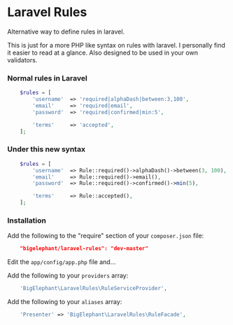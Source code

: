 Laravel Rules
=============

Alternative way to define rules in laravel.

This is just for a more PHP like syntax on rules with laravel. I personally find it easier to read at a glance. Also designed to be used in your own validators.

### Normal rules in Laravel
```php
	$rules = [
		'username' 	=> 'required|alphaDash|between:3,100',
		'email'		=> 'required|email',
		'password' 	=> 'required|confirmed|min:5',

		'terms' 	=> 'accepted',
	];
```

### Under this new syntax
```php
	$rules = [
		'username' 	=> Rule::required()->alphaDash()->between(3, 100),
		'email'		=> Rule::required()->email(),
		'password'	=> Rule::required()->confirmed()->min(5),

		'terms'		=> Rule::accepted(),
	];
```
### Installation

Add the following to the "require" section of your `composer.json` file:

```json
	"bigelephant/laravel-rules": "dev-master"
```

Edit the `app/config/app.php` file and...

Add the following to your `providers` array:

```php
	'BigElephant\LaravelRules\RuleServiceProvider',
```

Add the following to your `aliases` array:
```php
	'Presenter' => 'BigElephant\LaravelRules\RuleFacade',
```